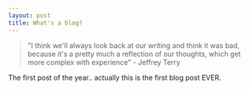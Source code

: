 ```yaml
---
layout: post
title: What's a blog?
---
```


> "I think we'll always look back at our writing and think it was bad, because it's a pretty much a reflection of our thoughts, which get more complex with experience" - Jeffrey Terry

The first post of the year.. actually this is the first blog post EVER.

